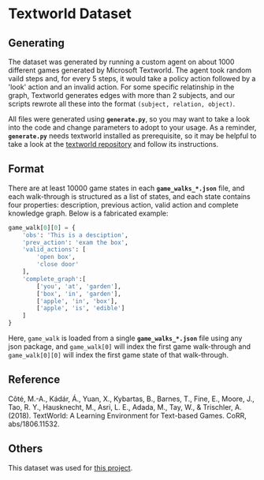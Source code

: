 # Textworld Dataset

## Generating
The dataset was generated by running a custom agent on about 1000 different games generated by Microsoft Textworld. The agent took random vaild steps and, for every 5 steps, it would take a policy action followed by a 'look' action and an invalid action. For some specific relatinship in the graph, Textworld generates edges with more than 2 subjects, and our scripts rewrote all these into the format `(subject, relation, object)`.

All files were generated using **`generate.py`**, so you may want to take a look into the code and change parameters to adopt to your usage. As a reminder, **`generate.py`** needs textworld installed as prerequisite, so it may be helpful to take a look at the [textworld repository](https://github.com/microsoft/TextWorld) and follow its instructions.
## Format
There are at least 10000 game states in each **`game_walks_*.json`** file, and each walk-through is structured as a list of states, and each state contains four properties: description, previous action, valid action and complete knowledge graph. Below is a fabricated example:
    
``` python
game_walk[0][0] = {
    'obs': 'This is a desciption',
    'prev_action': 'exam the box',
    'valid_actions': [
        'open box',
        'close door'
    ],
    'complete_graph':[
        ['you', 'at', 'garden'],
        ['box', 'in', 'garden'],
        ['apple', 'in', 'box'],
        ['apple', 'is', 'edible']
    ]
}
```
Here, `game_walk` is loaded from a single **`game_walks_*.json`** file using any json package, and `game_walk[0]` will index the first game walk-through and `game_walk[0][0]` will index the first game state of that walk-through. 

## Reference
Côté, M.-A., Kádár, Á., Yuan, X., Kybartas, B., Barnes, T., Fine, E., Moore, J., Tao, R. Y., Hausknecht, M., Asri, L. E., Adada, M., Tay, W., & Trischler, A. (2018). TextWorld: A Learning Environment for Text-based Games. CoRR, abs/1806.11532.

## Others
This dataset was used for [this project](https://github.com/gdrtodd/KG-Constrained-Generation).